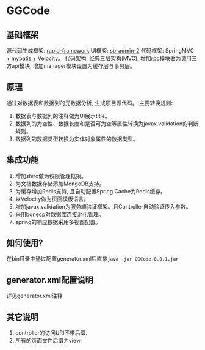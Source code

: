 # GGCode
## 基础框架
源代码生成框架: [rapid-framework](https://code.google.com/archive/p/rapid-framework/)
UI框架: [sb-admin-2](https://startbootstrap.com/template-overviews/sb-admin-2/) 
代码框架: SpringMVC + mybatis + Velocity。
代码架构: 经典三层架构(MVC), 增加rpc模块做为调用三方api模块, 增加manager模块设置为缓存层与事务层。

## 原理
通过对数据表和数据列的元数据分析, 生成项目源代码。
主要转换规则:
1. 数据表与数据列的注释做为UI展示title。
2. 数据列的为空性、数据长度和是否可为空等属性转换为javax.validation的判断规则。
3. 数据列的数据类型转换为实体对象属性的数据类型。

## 集成功能
1. 增加shiro做为权限管理框架。
2. 为文档数据存储添加MongoDB支持。
3. 为缓存增加Redis支持, 且自动配置Spring Cache为Redis缓存。
4. 以Velocity做为页面模板语言。
5. 增加javax.validation为服务端验证框架。且Controller自动验证传入参数。
6. 采用bonecp对数据库连接池化管理。
7. spring的响应数据采用多视图配置。

## 如何使用?
在bin目录中通过配置generator.xml后直接`java -jar GGCode-0.0.1.jar`

## generator.xml配置说明
详见generator.xml注释

## 其它说明
1. controller的访问URI不带后缀.
2. 所有的页面文件后缀为view.